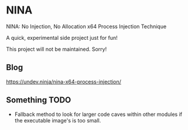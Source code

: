 # NINA
NINA: No Injection, No Allocation x64 Process Injection Technique

A quick, experimental side project just for fun!

This project will not be maintained. Sorry!

## Blog

https://undev.ninja/nina-x64-process-injection/

## Something TODO

* Fallback method to look for larger code caves within other modules if the executable image's is too small.
